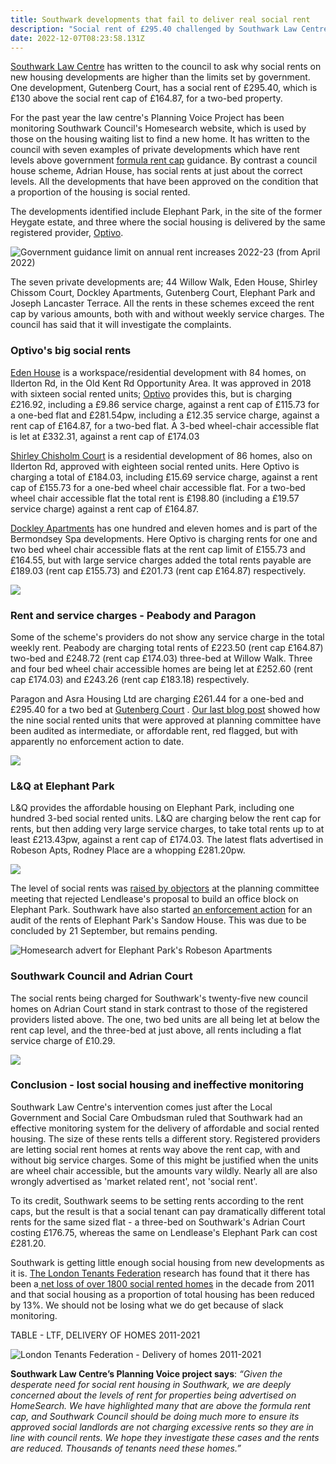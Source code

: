 ```yaml
---
title: Southwark developments that fail to deliver real social rent
description: "Social rent of £295.40 challenged by Southwark Law Centre "
date: 2022-12-07T08:23:58.131Z
---
```

[Southwark Law Centre](https://www.southwarklawcentre.org.uk/) has written to the council to ask why social rents on new housing developments are higher than the limits set by government.  One development, Gutenberg Court, has a social rent of £295.40, which is £130 above the social rent cap of £164.87, for a two-bed property.

For the past year the law centre's Planning Voice Project has been monitoring Southwark Council's Homesearch website, which is used by those on the housing waiting list to find a new home.  [](https://www.southwarklawcentre.org.uk/)It has written to the council with seven examples of private developments which have rent levels above government [formula rent cap](https://www.gov.uk/government/publications/rent-standard/limit-on-annual-rent-increases-2022-23-from-april-2022) guidance.  By contrast a council house scheme, Adrian House, has social rents at just about the correct levels.  All the developments that have been approved on the condition that a proportion of the housing is social rented.

The developments identified include Elephant Park, in the site of the former Heygate estate, and three where the social housing is delivered by the same registered provider, [Optivo](https://www.optivo.org.uk/).  

![](img/screenshot-2022-11-26-at-11-24-07-limit-on-annual-rent-increases-2021-22-limit_on_annual_rent_increases_2022-23.pdf.png "Government guidance limit on annual rent increases 2022-23 (from April 2022) ")

The seven private developments are; 44 Willow Walk, Eden House, Shirley Chissom Court, Dockley Apartments, Gutenberg Court, Elephant Park and Joseph Lancaster Terrace.  All the rents in these schemes exceed the rent cap by various amounts, both with and without weekly service charges.  The council has said that it will investigate the complaints.  

### Optivo's big social rents

[Eden House](https://planning.southwark.gov.uk/online-applications/applicationDetails.do?keyVal=ZZZV1FKBWR595&activeTab=summary) is a workspace/residential development with 84 homes, on Ilderton Rd, in the Old Kent Rd Opportunity Area.  It was approved in 2018 with sixteen social rented units; [Optivo](https://www.optivo.org.uk/) provides this, but is charging £216.92, including a £9.86 service charge, against a rent cap of £115.73 for a one-bed flat and £281.54pw, including a £12.35 service charge, against a rent cap of £164.87, for a two-bed flat.  A 3-bed wheel-chair accessible flat is let at £332.31, against a rent cap of £174.03 

[Shirley Chisholm Court](https://planning.southwark.gov.uk/online-applications/applicationDetails.do?keyVal=ZZZV0SKBWR962&activeTab=summary) is a residential development of 86 homes, also on Ilderton Rd, approved with eighteen social rented units.  Here Optivo is charging a total of £184.03, including £15.69 service charge, against a rent cap of £155.73 for a one-bed wheel chair accessible flat.  For a two-bed wheel chair accessible flat the total rent is £198.80 (including a £19.57 service charge) against a rent cap of £164.87.

[Dockley Apartments](https://planning.southwark.gov.uk/online-applications/applicationDetails.do?keyVal=ZZZV0RKBWR806&activeTab=summary) has one hundred and eleven homes and is part of the Bermondsey Spa developments.  Here Optivo is charging rents for one and two bed wheel chair accessible flats at the rent cap limit of £155.73 and £164.55, but with large service charges added the total rents payable are £189.03 (rent cap £155.73) and £201.73 (rent cap £164.87) respectively.

![](img/optivo_table_051222.pdf-adobe-acrobat-reader-64-bit-05_12_2022-09_37_44-2-.png)

### Rent and service charges - Peabody and Paragon

Some of the scheme's providers do not show any service charge in the total weekly rent.  Peabody are charging total rents of £223.50 (rent cap £164.87) two-bed and £248.72 (rent cap £174.03) three-bed at Willow Walk. Three and four bed wheel chair accessible homes are being let at £252.60 (rent cap £174.03) and £243.26 (rent cap £183.18) respectively.

Paragon and Asra Housing Ltd are charging £261.44 for a one-bed and £295.40 for a two bed at [Gutenberg Court](https://planning.southwark.gov.uk/online-applications/applicationDetails.do?keyVal=ZZZV1QKBWR443&activeTab=summary) . [Our last blog post](https://www.35percent.org/posts/ombudsman-rejects-affordable-housing-complaint-against-southwark/) showed how the nine social rented units that were approved at planning committee have been audited as intermediate, or affordable rent, red flagged, but with apparently no enforcement action to date.

![](img/peabody_and_asra_table_051222.pdf-adobe-acrobat-reader-64-bit-05_12_2022-09_55_58-2-.png)

### L&Q at Elephant Park

L&Q provides the affordable housing on Elephant Park, including one hundred 3-bed social rented units.  L&Q are charging below the rent cap for rents, but then adding very large service charges, to take total rents up to at least £213.43pw, against a rent cap of £174.03.  The latest flats advertised in Robeson Apts, Rodney Place are a whopping £281.20pw.

![](img/l-q_elephant_park_word-29_11_2022-08_51_53-2-.png)

The level of social rents was [raised by objectors](https://southwarknews.co.uk/news/housing/fears-raised-that-100-elephant-park-social-rent-properties-are-charging-tenants-incorrectly/) at the planning committee meeting that rejected Lendlease's proposal to build an office block on Elephant Park.  Southwark have also started [an enforcement action](https://planning.southwark.gov.uk/online-applications/enforcementDetails.do?activeTab=summary&keyVal=RELD9TKB00K01) for an audit of the rents of Elephant Park's Sandow House.  This was due to be concluded by 21 September, but remains pending.

![](img/robeson_apt_3-bed-flat-2-.png "Homesearch advert for Elephant Park's Robeson Apartments")

### Southwark Council and Adrian Court

The social rents being charged for Southwark's twenty-five new council homes on Adrian Court stand in stark contrast to those of the registered providers listed above.  The one, two bed units are all being let at below the rent cap level, and the three-bed at just above, all rents including a flat service charge of £10.29.

![](img/southwark_council_at_adrian_court_table_051222.pdf_adobe-acrobat-reader-64-bit-05_12_2022-10_18_05-2-.png)

### Conclusion - lost social housing and ineffective monitoring

Southwark Law Centre's intervention comes just after the Local Government and Social Care Ombudsman ruled that Southwark had an effective monitoring system for the delivery of affordable and social rented housing.  The size of these rents tells a different story.  Registered providers are letting social rent homes at rents way above the rent cap, with and without big service charges.  Some of this might be justified when the units are wheel chair accessible, but the amounts vary wildly.  Nearly all are also wrongly advertised as 'market related rent', not 'social rent'.  

To its credit, Southwark seems to be setting rents according to the rent caps, but the result is that a social tenant can pay dramatically different total rents for the same sized flat - a three-bed on Southwark's Adrian Court costing £176.75, whereas the same on Lendlease's Elephant Park can cost £281.20. 

Southwark is getting little enough social housing from new developments as it is.  [The London Tenants Federation](https://londontenants.org/) research has found that it there has been a[ net loss of over 1800 social rented homes](https://twitter.com/londontenants/status/1593640575584149506) in the decade from 2011 and that social housing as a proportion of total housing has been reduced by 13%.  We should not be losing what we do get because of slack monitoring.

TABLE - LTF, DELIVERY OF HOMES 2011-2021

![](img/ltf_table_word-29_11_2022-09_00_59-2-.png "London Tenants Federation - Delivery of homes 2011-2021")

**Southwark Law Centre’s Planning Voice project says**: *“Given the desperate need for social rent housing in Southwark, we are deeply concerned about the levels of rent for properties being advertised on HomeSearch. We have highlighted many that are above the formula rent cap, and Southwark Council should be doing much more to ensure its approved social landlords are not charging excessive rents so they are in line with council rents. We hope they investigate these cases and the rents are reduced. Thousands of tenants need these homes.”*